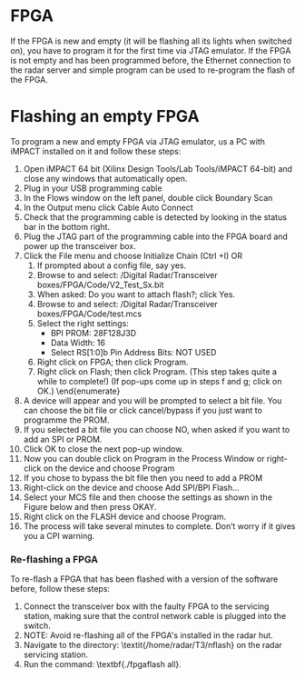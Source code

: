 # FPGA

If the FPGA is new and empty (it will be flashing all its lights when switched on), you have to program it for the first time via JTAG emulator. If the FPGA is not empty and has been programmed before, the Ethernet connection to the radar server and simple program can be used to re-program the flash of the FPGA.

# Flashing an empty FPGA

To program a new and empty FPGA via JTAG emulator, us a PC with iMPACT installed on it and follow these steps:

1. Open iMPACT 64 bit (Xilinx Design Tools/Lab Tools/iMPACT 64-bit) and close any windows that automatically open.
1. Plug in your USB programming cable
1. In the Flows window on the left panel, double click Boundary Scan
1. In the Output menu click Cable Auto Connect
1. Check that the programming cable is detected by looking in the status bar in the bottom right.
1. Plug the JTAG part of the programming cable into the FPGA board and power up the transceiver box.
1. Click the File menu and choose Initialize Chain (Ctrl +I) OR
    1. If prompted about a config file, say yes.
    1. Browse to and select: /Digital Radar/Transceiver boxes/FPGA/Code/V2\_Test\_Sx.bit
    1. When asked: Do you want to attach flash?; click Yes.
    1. Browse to and select: /Digital Radar/Transceiver boxes/FPGA/Code/test.mcs
    1. Select the right settings:
        - BPI PROM: 28F128J3D
        - Data Width: 16
        - Select RS[1:0]b Pin Address Bits:    NOT USED
    1. Right click on FPGA; then click Program.
    1. Right click on Flash; then click Program. (This step takes quite a while to complete!)
        (If pop-ups come up in steps f and g; click on OK.)
        \end{enumerate}
1. A device will appear and you will be prompted to select a bit file. You can choose the bit file or click cancel/bypass if you just want to programme the PROM.
1. If you selected a bit file you can choose NO, when asked if you want to add an SPI or PROM.
1. Click OK to close the next pop-up window.
1. Now you can double click on Program in the Process Window or right-click on the device and choose Program
1. If you chose to bypass the bit file then you need to add a PROM
1. Right-click on the device and choose Add SPI/BPI Flash...
1. Select your MCS file and then choose the settings as shown in the Figure below and then press OKAY.
1. Right  click on the FLASH device and choose Program.
1. The process will take several minutes to complete. Don’t worry if it gives you a CPI warning.

### Re-flashing a FPGA
To re-flash a FPGA that has been flashed with a version of the software before, follow these steps:

1. Connect the transceiver box with the faulty FPGA to the servicing station, making sure that the control network cable is plugged into the switch.
1. NOTE: Avoid re-flashing all of the FPGA's installed in the radar hut.
1. Navigate to the directory: \textit{/home/radar/T3/nflash} on the radar servicing station.
1. Run the command: \textbf{./fpgaflash all}.